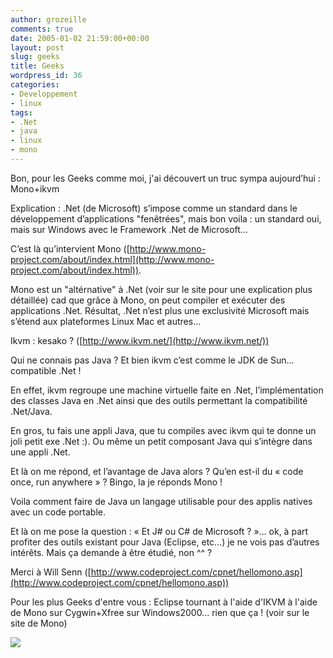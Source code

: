 ```yaml
---
author: grozeille
comments: true
date: 2005-01-02 21:59:00+00:00
layout: post
slug: geeks
title: Geeks
wordpress_id: 36
categories:
- Developpement
- linux
tags:
- .Net
- java
- linux
- mono
---
```


Bon, pour les Geeks comme moi, j'ai découvert un truc sympa aujourd’hui : Mono+ikvm




Explication : .Net (de Microsoft) s’impose comme un standard dans le développement d’applications "fenêtrées", mais bon voila : un standard oui, mais sur Windows avec le Framework .Net de Microsoft…




C’est là qu’intervient Mono ([http://www.mono-project.com/about/index.html](http://www.mono-project.com/about/index.html)).




Mono est un "altérnative" à .Net (voir sur le site pour une explication plus détaillée) cad que grâce à Mono, on peut compiler et exécuter des applications .Net. Résultat, .Net n’est plus une exclusivité Microsoft mais s’étend aux plateformes Linux Mac et autres…







Ikvm : kesako ? ([http://www.ikvm.net/](http://www.ikvm.net/))




Qui ne connais pas Java ? Et bien ikvm c’est comme le JDK de Sun… compatible .Net !




En effet, ikvm regroupe une machine virtuelle faite en .Net, l’implémentation des classes Java en .Net ainsi que des outils permettant la compatibilité .Net/Java.







En gros, tu fais une appli Java, que tu compiles avec ikvm qui te donne un joli petit exe .Net :). Ou même un petit composant Java qui s’intègre dans une appli .Net.




Et là on me répond, et l’avantage de Java alors ? Qu’en est-il du « code once, run anywhere » ? Bingo, la je réponds Mono !




Voila comment faire de Java un langage utilisable pour des applis natives avec un code portable.




Et là on me pose la question : « Et J# ou C# de Microsoft ? »… ok, à part profiter des outils existant pour Java (Eclipse, etc…) je ne vois pas d’autres intérêts. Mais ça demande à être étudié, non ^^ ?




Merci à Will Senn ([http://www.codeproject.com/cpnet/hellomono.asp](http://www.codeproject.com/cpnet/hellomono.asp))




Pour les plus Geeks d'entre vous : Eclipse tournant à l'aide d'IKVM à l'aide de Mono sur Cygwin+Xfree sur Windows2000... rien que ça ! (voir sur le site de Mono)





[![](http://www.backintochaos.freesurf.fr/images/ikvm_screenshot_mini.jpg)](http://www.backintochaos.freesurf.fr/images/ikvm_screenshot.jpg)
